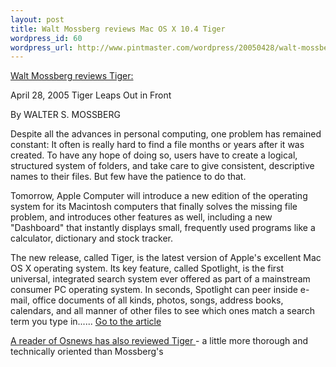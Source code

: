 ```yaml
--- 
layout: post
title: Walt Mossberg reviews Mac OS X 10.4 Tiger
wordpress_id: 60
wordpress_url: http://www.pintmaster.com/wordpress/20050428/walt-mossberg-reviews-mac-os-x-104-tiger/
---
```

<a href="http://ptech.wsj.com/archive/print-ptech-20050428.html">Walt Mossberg reviews Tiger:</a>

April 28, 2005
Tiger Leaps Out in Front

By WALTER S. MOSSBERG

Despite all the advances in personal computing, one problem has remained constant: It often is really hard to find a file months or years after it was created. To have any hope of doing so, users have to create a logical, structured system of folders, and take care to give consistent, descriptive names to their files. But few have the patience to do that.

Tomorrow, Apple Computer will introduce a new edition of the operating system for its Macintosh computers that finally solves the missing file problem, and introduces other features as well, including a new "Dashboard" that instantly displays small, frequently used programs like a calculator, dictionary and stock tracker.

The new release, called Tiger, is the latest version of Apple's excellent Mac OS X operating system. Its key feature, called Spotlight, is the first universal, integrated search system ever offered as part of a mainstream consumer PC operating system. In seconds, Spotlight can peer inside e-mail, office documents of all kinds, photos, songs, address books, calendars, and all manner of other files to see which ones match a search term you type in......  <a href="http://ptech.wsj.com/archive/print-ptech-20050428.html">Go to the article</a>

<a href="http://osnews.com/story.php?news_id=10441">A reader of Osnews has also reviewed Tiger </a>- a little more thorough and technically oriented than Mossberg's
